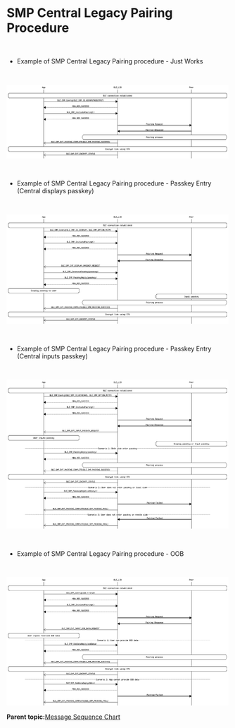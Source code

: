 # SMP Central Legacy Pairing Procedure

<br />

-   Example of SMP Central Legacy Pairing procedure - Just Works

<br />

![](GUID-2B8C291D-AE1F-4E13-B798-D5A82A557179-low.png)

<br />

-   Example of SMP Central Legacy Pairing procedure - Passkey Entry \(Central displays passkey\)

<br />

![](GUID-49751DC7-23C8-42AB-9E6D-44C3DD4ABC73-low.png)

<br />

-   Example of SMP Central Legacy Pairing procedure - Passkey Entry \(Central inputs passkey\)

<br />

![](GUID-496E642C-711A-452F-A809-D1DB9955B82C-low.png)

<br />

-   Example of SMP Central Legacy Pairing procedure - OOB

<br />

![](GUID-72E877EB-B134-47C5-B744-E8BE3C3DA1F7-low.png)

**Parent topic:**[Message Sequence Chart](GUID-D0C13598-2B10-4D13-B20A-8FE097B7D2FC.md)

